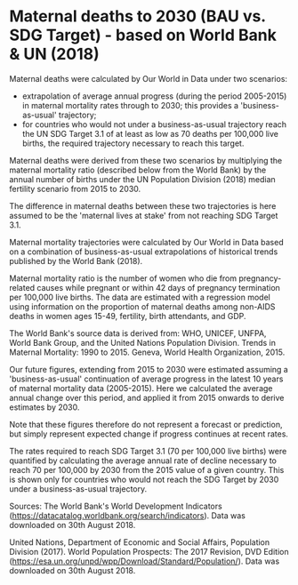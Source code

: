 # Maternal deaths to 2030 (BAU vs. SDG Target) - based on World Bank & UN (2018)

Maternal deaths were calculated by Our World in Data under two scenarios:
- extrapolation of average annual progress (during the period 2005-2015) in maternal mortality rates through to 2030; this provides a 'business-as-usual' trajectory;
- for countries who would not under a business-as-usual trajectory reach the UN SDG Target 3.1 of at least as low as 70 deaths per 100,000 live births, the required trajectory necessary to reach this target.

Maternal deaths were derived from these two scenarios by multiplying the maternal mortality ratio (described below from the World Bank) by the annual number of births under the UN Population Division (2018) median fertility scenario from 2015 to 2030.

The difference in maternal deaths between these two trajectories is here assumed to be the 'maternal lives at stake' from not reaching SDG Target 3.1. 

Maternal mortality trajectories were calculated by Our World in Data based on a combination of business-as-usual extrapolations of historical trends published by the World Bank (2018).

Maternal mortality ratio is the number of women who die from pregnancy-related causes while pregnant or within 42 days of pregnancy termination per 100,000 live births. The data are estimated with a regression model using information on the proportion of maternal deaths among non-AIDS deaths in women ages 15-49, fertility, birth attendants, and GDP.

The World Bank's source data is derived from: WHO, UNICEF, UNFPA, World Bank Group, and the United Nations Population Division. Trends in Maternal Mortality: 1990 to 2015. Geneva, World Health Organization, 2015.

Our future figures, extending from 2015 to 2030 were estimated assuming a 'business-as-usual' continuation of average progress in the latest 10 years of maternal mortality data (2005-2015). Here we calculated the average annual change over this period, and applied it from 2015 onwards to derive estimates by 2030. 

Note that these figures therefore do not represent a forecast or prediction, but simply represent expected change if progress continues at recent rates.

The rates required to reach SDG Target 3.1 (70 per 100,000 live births) were quantified by calculating the average annual rate of decline necessary to reach 70 per 100,000 by 2030 from the 2015 value of a given country. This is shown only for countries who would not reach the SDG Target by 2030 under a business-as-usual trajectory.

Sources:
The World Bank's World Development Indicators (https://datacatalog.worldbank.org/search/indicators). Data was downloaded on 30th August 2018.

United Nations, Department of Economic and Social Affairs, Population Division (2017). World Population Prospects: The 2017 Revision, DVD Edition (https://esa.un.org/unpd/wpp/Download/Standard/Population/). Data was downloaded on 30th August 2018.
